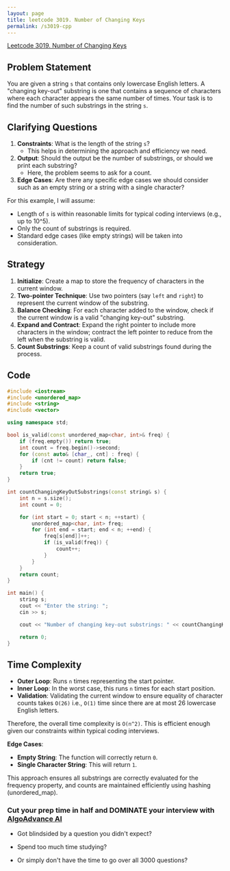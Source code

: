 ```yaml
---
layout: page
title: leetcode 3019. Number of Changing Keys
permalink: /s3019-cpp
---
```

[Leetcode 3019. Number of Changing Keys](https://algoadvance.github.io/algoadvance/l3019)
## Problem Statement
You are given a string `s` that contains only lowercase English letters. A "changing key-out" substring is one that contains a sequence of characters where each character appears the same number of times. Your task is to find the number of such substrings in the string `s`.

## Clarifying Questions
1. **Constraints**: What is the length of the string `s`? 
    * This helps in determining the approach and efficiency we need.
2. **Output**: Should the output be the number of substrings, or should we print each substring?
    * Here, the problem seems to ask for a count.
3. **Edge Cases**: Are there any specific edge cases we should consider such as an empty string or a string with a single character?

For this example, I will assume:
- Length of `s` is within reasonable limits for typical coding interviews (e.g., up to 10^5).
- Only the count of substrings is required.
- Standard edge cases (like empty strings) will be taken into consideration.

## Strategy
1. **Initialize**: Create a map to store the frequency of characters in the current window.
2. **Two-pointer Technique**: Use two pointers (say `left` and `right`) to represent the current window of the substring.
3. **Balance Checking**: For each character added to the window, check if the current window is a valid "changing key-out" substring.
4. **Expand and Contract**: Expand the right pointer to include more characters in the window; contract the left pointer to reduce from the left when the substring is valid.
5. **Count Substrings**: Keep a count of valid substrings found during the process.

## Code
```cpp
#include <iostream>
#include <unordered_map>
#include <string>
#include <vector>

using namespace std;

bool is_valid(const unordered_map<char, int>& freq) {
    if (freq.empty()) return true;
    int count = freq.begin()->second;
    for (const auto& [char_, cnt] : freq) {
        if (cnt != count) return false;
    }
    return true;
}

int countChangingKeyOutSubstrings(const string& s) {
    int n = s.size();
    int count = 0;

    for (int start = 0; start < n; ++start) {
        unordered_map<char, int> freq;
        for (int end = start; end < n; ++end) {
            freq[s[end]]++;
            if (is_valid(freq)) {
                count++;
            }
        }
    }
    return count;
}

int main() {
    string s;
    cout << "Enter the string: ";
    cin >> s;

    cout << "Number of changing key-out substrings: " << countChangingKeyOutSubstrings(s) << endl;

    return 0;
}
```

## Time Complexity
- **Outer Loop**: Runs `n` times representing the start pointer.
- **Inner Loop**: In the worst case, this runs `n` times for each start position.
- **Validation**: Validating the current window to ensure equality of character counts takes `O(26)` i.e., `O(1)` time since there are at most 26 lowercase English letters.

Therefore, the overall time complexity is `O(n^2)`. This is efficient enough given our constraints within typical coding interviews.

**Edge Cases**:
- **Empty String**: The function will correctly return `0`.
- **Single Character String**: This will return `1`.

This approach ensures all substrings are correctly evaluated for the frequency property, and counts are maintained efficiently using hashing (unordered_map).


### Cut your prep time in half and DOMINATE your interview with [AlgoAdvance AI](https://algoAdvance.com)

- Got blindsided by a question you didn't expect?

- Spend too much time studying?

- Or simply don't have the time to go over all 3000 questions?

